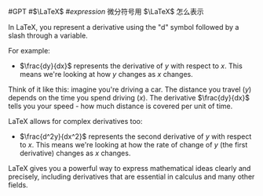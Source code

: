 #GPT #$\LaTeX$
#$expression$
微分符号用 $\LaTeX$ 怎么表示

In LaTeX, you represent a derivative using the "d" symbol followed by a slash through a variable. 

For example:

*  $\frac{dy}{dx}$ represents the derivative of *y* with respect to *x*. This means we're looking at how *y* changes as *x* changes. 

Think of it like this: imagine you're driving a car. The distance you travel (*y*) depends on the time you spend driving (*x*).  The derivative $\frac{dy}{dx}$ tells you your speed - how much distance is covered per unit of time.



LaTeX allows for complex derivatives too:

* $\frac{d^2y}{dx^2}$ represents the second derivative of *y* with respect to *x*. This means we're looking at how the rate of change of *y*  (the first derivative) changes as *x* changes. 



LaTeX gives you a powerful way to express mathematical ideas clearly and precisely, including derivatives that are essential in calculus and many other fields.
